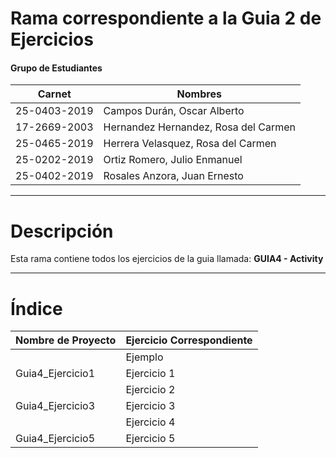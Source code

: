 # Rama correspondiente a la Guia 2 de Ejercicios 
#### Grupo de Estudiantes
| **Carnet** | **Nombres** |
|----------|----------|
| 25-0403-2019|	Campos Durán, Oscar Alberto|
| 17-2669-2003|	Hernandez Hernandez, Rosa del Carmen|
| 25-0465-2019| Herrera Velasquez, Rosa del Carmen|
| 25-0202-2019|	Ortiz Romero, Julio Enmanuel|
| 25-0402-2019|	Rosales Anzora, Juan Ernesto|

***
# Descripción

Esta rama contiene todos los ejercicios de la guia llamada: **GUIA4 - Activity**
***

# Índice

| **Nombre de Proyecto** | **Ejercicio Correspondiente** |
|----------|----------|
| |	Ejemplo |
| Guia4_Ejercicio1| Ejercicio 1|
| | Ejercicio 2|
| Guia4_Ejercicio3|	Ejercicio 3|
| |	Ejercicio 4|
| Guia4_Ejercicio5|	Ejercicio 5|
